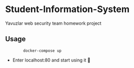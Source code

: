 # Student-Information-System
Yavuzlar web security team homework project
## Usage
            docker-compose up
* Enter localhost:80 and start using it :rocket:
